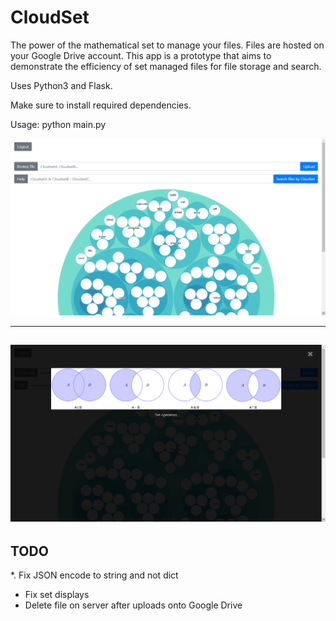 # CloudSet

The power of the mathematical set to manage your files. Files are hosted on your Google Drive account.
This app is a prototype that aims to demonstrate the efficiency of set managed files for file storage and search.

Uses Python3 and Flask.

Make sure to install required dependencies.

Usage: python main.py


![Preview](https://github.com/loutouk/CloudSet/blob/master/report/LaTeX%20files/images/menu.png)

----
![Preview](https://github.com/loutouk/CloudSet/blob/master/report/LaTeX%20files/images/help.png)
----

## TODO 
*. Fix JSON encode to string and not dict
* Fix set displays
* Delete file on server after uploads onto Google Drive
